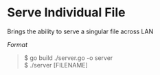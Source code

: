 # Serve Individual File

Brings the ability to serve a singular file across LAN

*Format*
> $ go build ./server.go -o server  
> $ ./server [FILENAME]
